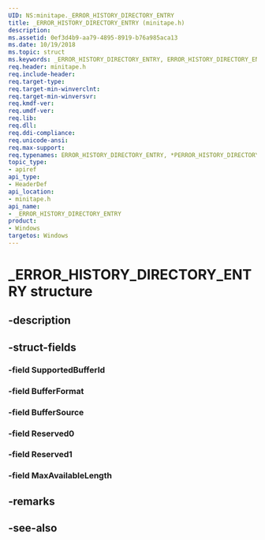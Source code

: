 ```yaml
---
UID: NS:minitape._ERROR_HISTORY_DIRECTORY_ENTRY
title: _ERROR_HISTORY_DIRECTORY_ENTRY (minitape.h)
description: 
ms.assetid: 0ef3d4b9-aa79-4895-8919-b76a985aca13
ms.date: 10/19/2018
ms.topic: struct
ms.keywords: _ERROR_HISTORY_DIRECTORY_ENTRY, ERROR_HISTORY_DIRECTORY_ENTRY, *PERROR_HISTORY_DIRECTORY_ENTRY, 
req.header: minitape.h
req.include-header:
req.target-type:
req.target-min-winverclnt:
req.target-min-winversvr:
req.kmdf-ver:
req.umdf-ver:
req.lib:
req.dll:
req.ddi-compliance:
req.unicode-ansi:
req.max-support:
req.typenames: ERROR_HISTORY_DIRECTORY_ENTRY, *PERROR_HISTORY_DIRECTORY_ENTRY
topic_type: 
- apiref
api_type: 
- HeaderDef
api_location: 
- minitape.h
api_name: 
- _ERROR_HISTORY_DIRECTORY_ENTRY
product:
- Windows
targetos: Windows
---
```


# _ERROR_HISTORY_DIRECTORY_ENTRY structure

## -description


## -struct-fields

### -field SupportedBufferId
 
### -field BufferFormat
 
### -field BufferSource
 
### -field Reserved0
 
### -field Reserved1
 
### -field MaxAvailableLength
 

## -remarks

## -see-also

